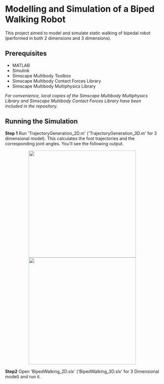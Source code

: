 # Modelling and Simulation of a Biped Walking Robot

This project aimed to model and simulate static walking of bipedal robot (performed in both 2 dimensions and 3 dimensions). 

## Prerequisites
* MATLAB
* Simulink
* Simscape Multibody Toolbox 
* Simscape Multibody Contact Forces Library
* Simscape Multibody Multiphysics Library

*For convenience, local copies of the Simscape Multibody Multiphysics Library and Simscape Multibody Contact Forces Library have been included in the repository.*

## Running the Simulation

**Step 1** Run 'TrajectoryGeneration_2D.m' ('TrajectoryGeneration_3D.m' for 3 dimensional model). This calculates the foot trajectories and the corresponding joint angles. You'll see the following output. 

<p align="center">
	<img src="https://github.com/p-akanksha/bipedal-walking/blob/master/2D_LeftLegAngle.PNG" width="350">
	<img src="https://github.com/p-akanksha/bipedal-walking/blob/master/2D_RightLegAngle.PNG" width="350">
</p>


**Step2** Open 'BipedWalking_2D.slx' ('BipedWalking_3D.slx' for 3 Dimensional model) and run it. 
